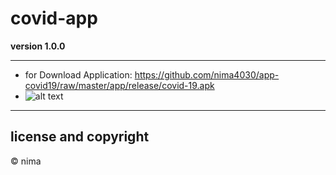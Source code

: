# covid-app

**version 1.0.0**

---
- for Download Application: https://github.com/nima4030/app-covid19/raw/master/app/release/covid-19.apk 
- ![alt text](https://github.com/nima4030/covid19_app/art/Screenshot_20211212-054748.png?raw=true)
---
## license and copyright
© nima

